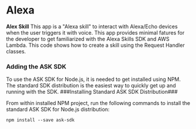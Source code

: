 # Alexa
**Alex Skill**
This app is a "Alexa skill" to interact with Alexa/Echo devices when the user triggers it with voice. This app provides minimal fatures for the developer to get familiarized with the Alexa Skills SDK and AWS Lambda. This code shows how to create a skill using the Request Handler classes.
### Adding the ASK SDK ###
To use the ASK SDK for Node.js, it is needed to get installed using NPM. The standard SDK distribution is the easiest way to quickly get up and running with the SDK.
###Installing Standard ASK SDK Distribution###

From within installed NPM project, run the following commands to install the standard ASK SDK for Node.js distribution:
```code
npm install --save ask-sdk
```


